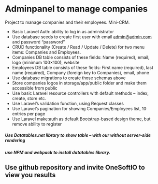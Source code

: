
# Adminpanel to manage companies

Project to manage companies and their employees. Mini-CRM.

- Basic Laravel Auth: ability to log in as administrator
- Use database seeds to create first user with email admin@admin.com and password “password”
- CRUD functionality (Create / Read / Update / Delete) for two menu items: Companies and Employees.
 - Companies DB table consists of these fields: Name (required), email, logo (minimum 100×100), website
 - Employees DB table consists of these fields: First name (required), last name (required), Company (foreign key to Companies), email, phone
 - Use database migrations to create those schemas above
 - Store companies logos in storage/app/public folder and make them accessible from public
 - Use basic Laravel resource controllers with default methods – index, create, store etc.
 - Use Laravel’s validation function, using Request classes
 - Use Laravel’s pagination for showing Companies/Employees list, 10 entries per page
 - Use Laravel make:auth as default Bootstrap-based design theme, but remove ability to register
 
 ##### Use Datatables.net library to show table – with our without server-side rendering
 ##### use NPM and webpack to install datatables library. 
 ## Use github repository and invite OneSoftIO to view you results
